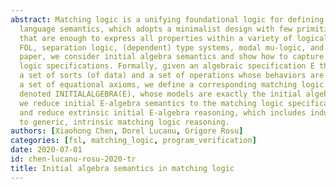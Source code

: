 ```yaml
---
abstract: Matching logic is a unifying foundational logic for defining formal programming
  language semantics, which adopts a minimalist design with few primitive constructs
  that are enough to express all properties within a variety of logical systems, including
  FOL, separation logic, (dependent) type systems, modal mu-logic, and more. In this
  paper, we consider initial algebra semantics and show how to capture it by matching
  logic specifications. Formally, given an algebraic specification E that defines
  a set of sorts (of data) and a set of operations whose behaviors are defined by
  a set of equational axioms, we define a corresponding matching logic specification,
  denoted INITIALALGEBRA(E), whose models are exactly the initial algebras of E. Thus,
  we reduce initial E-algebra semantics to the matching logic specifications INITIALALGEBRA(E),
  and reduce extrinsic initial E-algebra reasoning, which includes inductive reasoning,
  to generic, intrinsic matching logic reasoning.
authors: [Xiaohong Chen, Dorel Lucanu, Grigore Rosu]
categories: [fsl, matching_logic, program_verification]
date: 2020-07-01
id: chen-lucanu-rosu-2020-tr
title: Initial algebra semantics in matching logic
---
```

